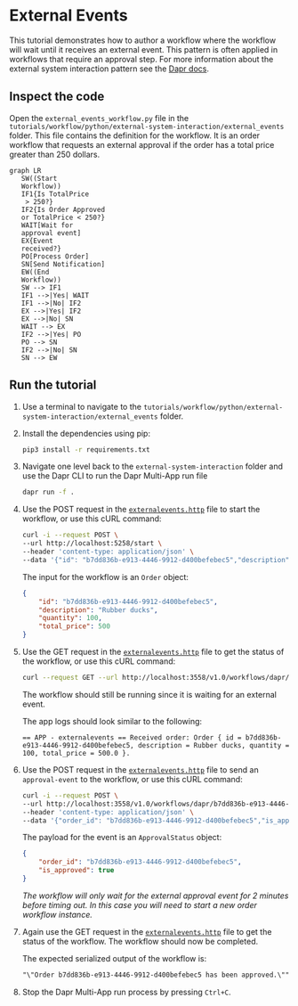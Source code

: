 # External Events

This tutorial demonstrates how to author a workflow where the workflow will wait until it receives an external event. This pattern is often applied in workflows that require an approval step. For more information about the external system interaction pattern see the [Dapr docs](https://docs.dapr.io/developing-applications/building-blocks/workflow/workflow-patterns/#external-system-interaction).

## Inspect the code

Open the `external_events_workflow.py` file in the `tutorials/workflow/python/external-system-interaction/external_events` folder. This file contains the definition for the workflow. It is an order workflow that requests an external approval if the order has a total price greater than 250 dollars.

```mermaid
graph LR
   SW((Start
   Workflow))
   IF1{Is TotalPrice
    > 250?}
   IF2{Is Order Approved
   or TotalPrice < 250?}
   WAIT[Wait for
   approval event]
   EX{Event
   received?}
   PO[Process Order]
   SN[Send Notification]
   EW((End
   Workflow))
   SW --> IF1
   IF1 -->|Yes| WAIT
   IF1 -->|No| IF2
   EX -->|Yes| IF2
   EX -->|No| SN
   WAIT --> EX
   IF2 -->|Yes| PO
   PO --> SN
   IF2 -->|No| SN
   SN --> EW
```

## Run the tutorial

1. Use a terminal to navigate to the `tutorials/workflow/python/external-system-interaction/external_events` folder.
2. Install the dependencies using pip:

    ```bash
    pip3 install -r requirements.txt
    ```

3. Navigate one level back to the `external-system-interaction` folder and use the Dapr CLI to run the Dapr Multi-App run file

    <!-- STEP
    name: Run multi app run template
    expected_stdout_lines:
    - 'Started Dapr with app id "externalevents"'
    expected_stderr_lines:
    working_dir: .
    output_match_mode: substring
    background: true
    sleep: 15
    timeout_seconds: 30
    -->
    ```bash
    dapr run -f .
    ```
    <!-- END_STEP -->

4. Use the POST request in the [`externalevents.http`](./externalevents.http) file to start the workflow, or use this cURL command:

    ```bash
    curl -i --request POST \
    --url http://localhost:5258/start \
    --header 'content-type: application/json' \
    --data '{"id": "b7dd836b-e913-4446-9912-d400befebec5","description": "Rubber ducks","quantity": 100,"total_price": 500}'
    ```

    The input for the workflow is an `Order` object:

    ```json
    {
        "id": "b7dd836b-e913-4446-9912-d400befebec5",
        "description": "Rubber ducks",
        "quantity": 100,
        "total_price": 500
    }
    ```

5. Use the GET request in the [`externalevents.http`](./externalevents.http) file to get the status of the workflow, or use this cURL command:

    ```bash
    curl --request GET --url http://localhost:3558/v1.0/workflows/dapr/b7dd836b-e913-4446-9912-d400befebec5
    ```

    The workflow should still be running since it is waiting for an external event.

    The app logs should look similar to the following:

    ```text
   == APP - externalevents == Received order: Order { id = b7dd836b-e913-4446-9912-d400befebec5, description = Rubber ducks, quantity = 100, total_price = 500.0 }.
    ```

6. Use the POST request in the [`externalevents.http`](./externalevents.http) file to send an `approval-event` to the workflow, or use this cURL command:

    ```bash
    curl -i --request POST \
    --url http://localhost:3558/v1.0/workflows/dapr/b7dd836b-e913-4446-9912-d400befebec5/raiseEvent/approval-event \
    --header 'content-type: application/json' \
    --data '{"order_id": "b7dd836b-e913-4446-9912-d400befebec5","is_approved": true}'
    ```

    The payload for the event is an `ApprovalStatus` object:

    ```json
    {
        "order_id": "b7dd836b-e913-4446-9912-d400befebec5",
        "is_approved": true
    }
    ```

    *The workflow will only wait for the external approval event for 2 minutes before timing out. In this case you will need to start a new order workflow instance.*

7. Again use the GET request in the [`externalevents.http`](./externalevents.http) file to get the status of the workflow. The workflow should now be completed.

    The expected serialized output of the workflow is:

    ```txt
    "\"Order b7dd836b-e913-4446-9912-d400befebec5 has been approved.\""
    ```

8. Stop the Dapr Multi-App run process by pressing `Ctrl+C`.
